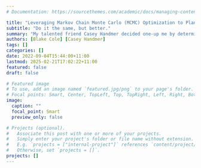 ```yaml
---
# Documentation: https://sourcethemes.com/academic/docs/managing-content/

title: "Leveraging Markov Chain Monte Carlo (MCMC) Optimization to Plan a (Better) Long-Distance, Open-Water Swim from Woods Hole to Matha's Vineyard"
subtitle: "Do it the same, but better."
summary: "My talented friend Casey Handmer decided one-up me by determining the best possible swim trajectory.  Details to follow."
authors: [Blake Cole] [Casey Handmer]
tags: []
categories: []
date: 2022-09-04T15:44:00+11:00
lastmod: 2025-02-21T17:02:22+11:00
featured: false
draft: false

# Featured image
# To use, add an image named `featured.jpg/png` to your page's folder.
# Focal points: Smart, Center, TopLeft, Top, TopRight, Left, Right, BottomLeft, Bottom, BottomRight.
image:
  caption: ""
  focal_point: Smart
  preview_only: false

# Projects (optional).
#   Associate this post with one or more of your projects.
#   Simply enter your project's folder or file name without extension.
#   E.g. `projects = ["internal-project"]` references `content/project/deep-learning/index.md`.
#   Otherwise, set `projects = []`.
projects: []
---
```


